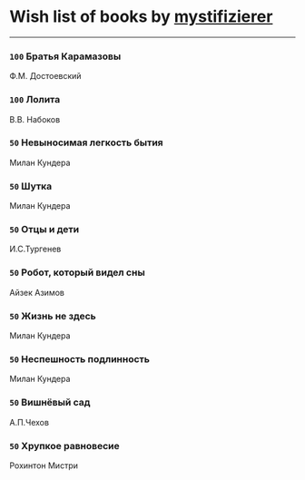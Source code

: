# Wish list of books by [mystifizierer](https://plus.google.com/u/0/102801145163683583073/)
---

### `100` Братья Карамазовы
Ф.М. Достоевский

### `100` Лолита
В.В. Набоков

### `50` Невыносимая легкость бытия
Милан Кундера

### `50` Шутка
Милан Кундера

### `50` Отцы и дети
И.С.Тургенев

### `50` Робот, который видел сны
Айзек Азимов

### `50` Жизнь не здесь
Милан Кундера

### `50` Неспешность подлинность
Милан Кундера

### `50` Вишнёвый сад
А.П.Чехов

### `50` Хрупкое равновесие
Рохинтон Мистри


